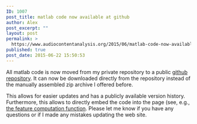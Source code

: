 ```yaml
---
ID: 1007
post_title: matlab code now available at github
author: Alex
post_excerpt: ""
layout: post
permalink: >
  https://www.audiocontentanalysis.org/2015/06/matlab-code-now-available-at-github/
published: true
post_date: 2015-06-22 15:50:53
---
```

All matlab code is now moved from my private repository to a public <a href="https://github.com/alexanderlerch/ACA-Code" target="_blank">github repository</a>. It can now be downloaded directly from the repository instead of the manually assembled zip archive I offered before.

This allows for easier updates and has a publicly available version history. Furthermore, this allows to directly embed the code into the page (see, e.g., <a href="http://www.audiocontentanalysis.org/code/audio-features/computefeature/">the feature computation function</a>. Please let me know if you have any questions or if I made any mistakes updating the web site.